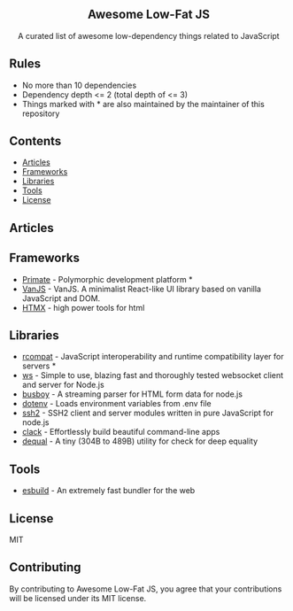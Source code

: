 <h2 align="center">Awesome Low-Fat JS</h2>

<p align="center">
A curated list of awesome low-dependency things related to JavaScript
</p>

## Rules

* No more than 10 dependencies
* Dependency depth <= 2 (total depth of <= 3)
* Things marked with * are also maintained by the maintainer of this repository

## Contents

- [Articles](#articles)
- [Frameworks](#frameworks)
- [Libraries](#libraries)
- [Tools](#tools)
- [License](#license)

## Articles

## Frameworks

- [Primate](https://primatejs.com) - Polymorphic development platform *
- [VanJS](https://vanjs.org) - VanJS. A minimalist React-like UI library based
on vanilla JavaScript and DOM.
- [HTMX](https://htmx.org) - high power tools for html

## Libraries

- [rcompat](https://github.com/rcompat/rcompat) - JavaScript interoperability
and runtime compatibility layer for servers *
- [ws](https://github.com/websockets/ws) - Simple to use, blazing fast and
thoroughly tested websocket client and server for Node.js
- [busboy](https://github.com/mscdex/busboy) - A streaming parser for HTML form
data for node.js
- [dotenv](https://github.com/motdotla/dotenv) - Loads environment variables
from .env file
- [ssh2](https://github.com/mscdex/ssh2) - SSH2 client and server modules
written in pure JavaScript for node.js
- [clack](https://github.com/bombshell-dev/clack) - Effortlessly build
beautiful command-line apps 
- [dequal](https://github.com/lukeed/dequal) - A tiny (304B to 489B) utility
for check for deep equality

## Tools

- [esbuild](https://esbuild.github.io) - An extremely fast bundler for the web

## License

MIT

## Contributing

By contributing to Awesome Low-Fat JS, you agree that your contributions will
be licensed under its MIT license.
